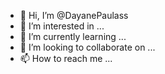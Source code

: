 - 👋 Hi, I’m @DayanePaulass
- 👀 I’m interested in ...
- 🌱 I’m currently learning ...
- 💞️ I’m looking to collaborate on ...
- 📫 How to reach me ...

<!---
DayanePaulass/DayanePaulass is a ✨ special ✨ repository because its `README.md` (this file) appears on your GitHub profile.
You can click the Preview link to take a look at your changes.
--->
